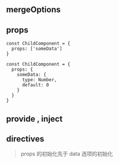 ## mergeOptions
## props
```
const ChildComponent = {
  props: ['someData']
}
```
```
const ChildComponent = {
  props: {
    someData: {
      type: Number,
      default: 0
    }
  }
}
```
## provide , inject
## directives
> props 的初始化先于 data 选项的初始化
